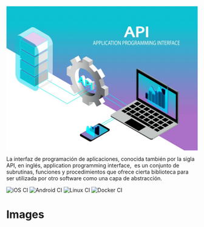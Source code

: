 <img src="images/API.jpg" align="center" title="API">

La interfaz de programación de aplicaciones, conocida también por la sigla API, en inglés, application programming interface, ​ es un conjunto de subrutinas, funciones y procedimientos que ofrece cierta biblioteca para ser utilizada por otro software como una capa de abstracción.

![iOS CI](https://github.com/BrianMarquez3/API-Rest-Net-Core/workflows/iOS%20CI/badge.svg)
![Android CI](https://github.com/BrianMarquez3/API-Rest-Net-Core/workflows/Android%20CI/badge.svg)
![Linux CI](https://github.com/BrianMarquez3/API-Rest-Net-Core/workflows/Linux%20CI/badge.svg)
![Docker CI](https://github.com/BrianMarquez3/API-Rest-Net-Core/workflows/Docker%20CI/badge.svg)


# Images

